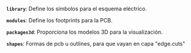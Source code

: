 **`library`**: Define los símbolos para el esquema eléctrico.
 
**`modules`**: Define los footprints para la PCB.

**`packages3d`**: Proporciona los modelos 3D para la visualización.

**`shapes`**: Formas de pcb u outlines, para que vayan en capa "edge.cuts"

